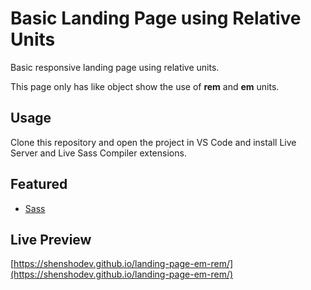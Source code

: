 # Basic Landing Page using Relative Units
Basic responsive landing page using relative units.

This page only has like object show the use of **rem** and **em** units.

## Usage
Clone this repository and open the project in VS Code and install Live Server and Live Sass Compiler extensions.

## Featured

 - [Sass](https://sass-lang.com/)

## Live Preview
[https://shenshodev.github.io/landing-page-em-rem/](https://shenshodev.github.io/landing-page-em-rem/)

